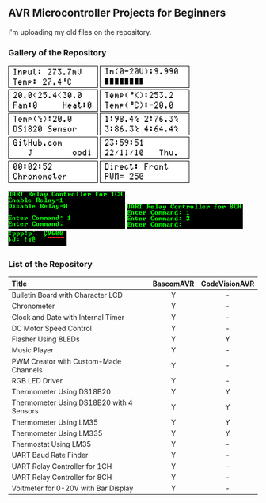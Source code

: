 ## AVR Microcontroller Projects for Beginners

I'm uploading my old files on the repository.

### Gallery of the Repository
![](Thermometer%20Using%20LM35/Simulate/Album.png)
![](Voltmeter%20for%200-20V%20with%20Bar%20Display/Simulate/Album.png)
![](Thermostat%20Using%20LM35/Simulate/Album.png)
![](Thermometer%20Using%20LM335/Simulate/Album.png)
![](Thermometer%20Using%20DS18B20/Simulate/Album.png)
![](Thermometer%20Using%20DS18B20%20with%204%20Sensors/Simulate/Album.png)
![](Bulletin%20Board%20with%20Character%20LCD/Simulate/Album.png)
![](Clock%20and%20Date%20with%20Internal%20Timer/Simulate/Album.png)
![](Chronometer/Simulate/Album.png)
![](DC%20Motor%20Speed%20Control/Simulate/Album.png)

![](UART%20Relay%20Controller%20for%201CH/Simulate/Album.png)
![](UART%20Relay%20Controller%20for%208CH/Simulate/Album.png)
![](UART%20Baud%20Rate%20Finder/Simulate/Album.png)

### List of the Repository

|Title                                    |BascomAVR  |CodeVisionAVR  |
|:----------------------------------------|:---------:|:-------------:|
|Bulletin Board with Character LCD        | Y         | -             |
|Chronometer                              | Y         | -             |
|Clock and Date with Internal Timer       | Y         | -             |
|DC Motor Speed Control                   | Y         | -             |
|Flasher Using 8LEDs                      | Y         | Y             |
|Music Player                             | Y         | -             |
|PWM Creator with Custom-Made Channels    | Y         | -             |
|RGB LED Driver                           | Y         | -             |
|Thermometer Using DS18B20                | Y         | Y             |
|Thermometer Using DS18B20 with 4 Sensors | Y         | Y             |
|Thermometer Using LM35                   | Y         | Y             |
|Thermometer Using LM335                  | Y         | Y             |
|Thermostat Using LM35                    | Y         | -             |
|UART Baud Rate Finder                    | Y         | -             |
|UART Relay Controller for 1CH            | Y         | -             |
|UART Relay Controller for 8CH            | Y         | -             |
|Voltmeter for 0-20V with Bar Display     | Y         | -             |
